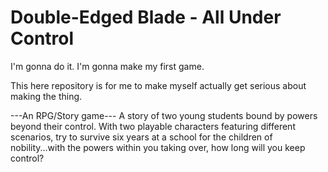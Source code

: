 # Double-Edged Blade - All Under Control

I'm gonna do it. I'm gonna make my first game.

This here repository is for me to make myself actually get serious about making the thing.

---An RPG/Story game---
A story of two young students bound by powers beyond their control.
With two playable characters featuring different scenarios, try to survive six years at a school for the children of nobility...with the powers within you taking over, how long will you keep control?

